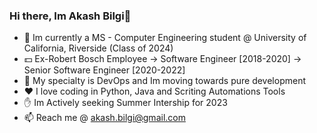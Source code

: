 ### Hi there, Im Akash Bilgi👋

<!--
**akashbilgi/akashbilgi** is a ✨ _special_ ✨ repository because its `README.md` (this file) appears on your GitHub profile.

Here are some ideas to get you started:

- 🔭 I’m currently working on ...
- 🌱 I’m currently learning ...
- 👯 I’m looking to collaborate on ...
- 🤔 I’m looking for help with ...
- 💬 Ask me about ...
- 📫 How to reach me: ...
- 😄 Pronouns: ...
- ⚡ Fun fact: ...
-->
- 🌱 Im currently a MS - Computer Engineering student @ University of California, Riverside (Class of 2024)
- 💵 Ex-Robert Bosch Employee -> Software Engineer [2018-2020] -> Senior Software Engineer [2020-2022]
- 🎣 My specialty is DevOps and Im moving towards pure development
- ❤️ I love coding in Python, Java and Scriting Automations Tools
- ✋ Im Actively seeking Summer Intership for 2023
- 📫 Reach me @ akash.bilgi@gmail.com
